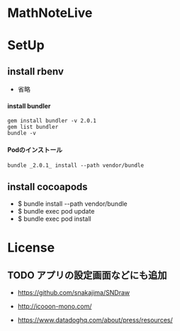 # MathNoteLive

# SetUp
## install rbenv
- 省略

#### install bundler ####

```
gem install bundler -v 2.0.1
gem list bundler
bundle -v
```

#### Podのインストール ####

```
bundle _2.0.1_ install --path vendor/bundle
```



## install cocoapods
- $ bundle install --path vendor/bundle
- $ bundle exec pod update
- $ bundle exec pod install

# License
## TODO アプリの設定画面などにも追加
- https://github.com/snakajima/SNDraw
- http://icooon-mono.com/

- https://www.datadoghq.com/about/press/resources/

